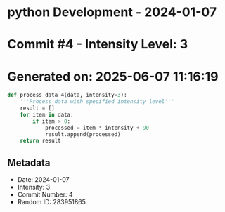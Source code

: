 ﻿# python Development - 2024-01-07
# Commit #4 - Intensity Level: 3
# Generated on: 2025-06-07 11:16:19
```python
def process_data_4(data, intensity=3):
    '''Process data with specified intensity level'''
    result = []
    for item in data:
        if item > 0:
            processed = item * intensity + 90
            result.append(processed)
    return result
```
## Metadata
- Date: 2024-01-07
- Intensity: 3
- Commit Number: 4
- Random ID: 283951865
